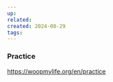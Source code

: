 ```yaml
---
up: 
related: 
created: 2024-08-29
tags: 
---
```


### Practice
https://woopmylife.org/en/practice

